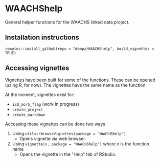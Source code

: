 # WAACHShelp
General helper functions for the WAACHS linked data project.

## Installation instructions
`remotes::install_github(repo = "dempz/WAACHShelp", build_vignettes = TRUE)`

## Accessing vignettes

Vignettes have been built for some of the functions. These can be opened (using R, for now). The vignettes have the same name as the function.

At the moment, vignettes exist for:

+ `icd_morb_flag` (work in progress)
+ `create_project`
+ `create_markdown`

Accessing these vignettes can be done two ways

1) Using `utils::browseVignettes(package = "WAACHShelp")`
     + Opens vignette via web browser.
3) Using `vignette(x, package = "WAACHShelp")` where x is the function name
     + Opens the vignette in the "Help" tab of RStudio.
